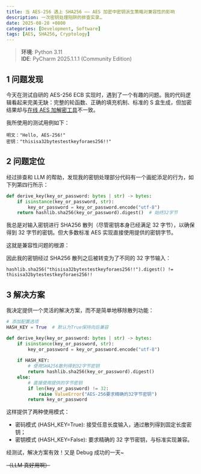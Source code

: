 ```yaml
---
title: 当 AES-256 遇上 SHA256 —— AES 加密中密钥派生策略对兼容性的影响
description: 一次密钥处理陷阱的排查实录…
date: 2025-08-28 +0800
categories: [Development, Software]
tags: [AES, SHA256, Cryptology]
---
```


> **环境**: Python 3.11  
> **IDE**: PyCharm 2025.1.1.1 (Community Edition)

## 1 问题发现

今天在测试自研的 AES-256 ECB 实现时，遇到了一个有趣的问题。我的代码逻辑看起来完美无缺：完整的轮函数、正确的填充机制、标准的 S 盒生成，但加密结果却与[在线 AES 加解密工具](https://www.toolhelper.cn/SymmetricEncryption/AES)不一致。

我所使用的测试用例如下：

```plain
明文："Hello, AES-256!"
密钥："thisisa32bytestestkeyforaes256!!"
```

## 2 问题定位

经过排查和 LLM 的帮助，发现我的密钥处理部分代码有一个画蛇添足的行为，如下列第四行所示：

```py
def derive_key(key_or_password: bytes | str) -> bytes:
    if isinstance(key_or_password, str):
        key_or_password = key_or_password.encode("utf-8")
    return hashlib.sha256(key_or_password).digest()  # 始终32字节
```

我总是对输入密钥进行 SHA256 散列（尽管密钥本身已经满足 32 字节），以确保得到 32 字节的密钥。但大多数标准 AES 实现直接使用提供的密钥字节。

这就是兼容性问题的根源：

因此我的密钥经过 SHA256 散列之后被转变为了不同的 32 字节输入：

`hashlib.sha256("thisisa32bytestestkeyforaes256!!").digest() != thisisa32bytestestkeyforaes256!!`

## 3 解决方案

我决定提供一个灵活的解决方案，而不是简单地移除散列功能：

```py
# 添加配置选项
HASH_KEY = True  # 默认为True保持向后兼容

def derive_key(key_or_password: bytes | str) -> bytes:
    if isinstance(key_or_password, str):
        key_or_password = key_or_password.encode("utf-8")
    
    if HASH_KEY:
        # 使用SHA256散列得到32字节密钥
        return hashlib.sha256(key_or_password).digest()
    else:
        # 直接使用提供的字节密钥
        if len(key_or_password) != 32:
            raise ValueError("AES-256要求精确的32字节密钥")
        return key_or_password
```

这样提供了两种使用模式：

- 密码模式 (HASH_KEY=True): 接受任意长度输入，通过散列得到固定长度密钥；
- 密钥模式 (HASH_KEY=False): 要求精确的 32 字节密钥，与标准实现兼容。

经测试，解决方案有效！又是 Debug 成功的一天~

~~（LLM 真好用啊）~~